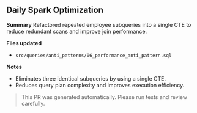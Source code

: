 ## Daily Spark Optimization

**Summary**
Refactored repeated employee subqueries into a single CTE to reduce redundant scans and improve join performance.

**Files updated**
- `src/queries/anti_patterns/06_performance_anti_pattern.sql`


**Notes**
- Eliminates three identical subqueries by using a single CTE.
- Reduces query plan complexity and improves execution efficiency.

> This PR was generated automatically. Please run tests and review carefully.
